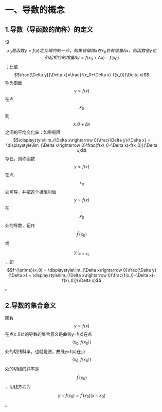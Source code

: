 # 一、导数的概念

## 1.导数（导函数的简称）的定义

设$$x_0是函数y=f(x)定义域内的一点，如果自编路x在x_0处有增量\Delta x，则函数值y也引起相应的增量\Delta  y = f(x_0+\Delta x)-f(x_0)$$；比值$$\frac{\Delta y}{\Delta x}=\frac{f(x_0+\Delta x)-f(x_0}{\Delta x}$$称为函数$$y=f(x)$$在点$$x_0$$到$$x\_0+\Delta x$$之间的平均变化率；如果极限$$\displaystyle\lim_{\Delta x\rightarrow 0}\frac{\Delta y}{\Delta x} = \displaystyle\lim_{\Delta x\rightarrow 0}\frac{f(x\_0+\Delta x)-f(x_0)}{\Delta x}$$存在，则称函数$$y=f(x)$$在点$$x_0$$处可导，并把这个极限叫做$$y=f(x)$$在$$x_0$$处的导数，记作$$f^{\prime}(x_0)$$或$$y^{\prime}|_{x=x_0}$$，即$$f^{\prime}(x_0) = \displaystyle\lim_{\Delta x\rightarrow 0}\frac{\Delta y}{\Delta x} = \displaystyle\lim_{\Delta x\rightarrow 0}\frac{f(x_0+\Delta x)-f(x\_0)}{\Delta x}$$。

## 2.导数的集合意义

函数$$y=f(x)$$在点x\_0处的导数的集合意义是曲线y=f\(x\)在点$$(x_0, f(x_0))$$处的切线斜率。也就是说，曲线y=f\(x\)在点$$(x_0,f(x_0))$$处的切线的斜率是$$f^{\prime}(x_0)$$，切线方程为$$y-f(x_0)=f^{\prime}(x_0)(x-x_0)$$。

